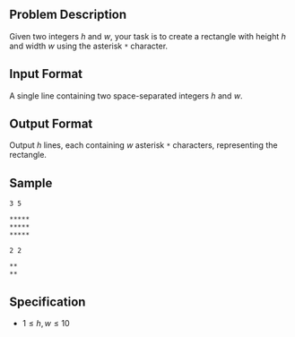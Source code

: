 ## Problem Description
Given two integers $h$ and $w$, your task is to create a rectangle with height $h$ and width $w$ using the asterisk `*` character.

## Input Format
A single line containing two space-separated integers $h$ and $w$.

## Output Format
Output $h$ lines, each containing $w$ asterisk `*` characters, representing the rectangle.

## Sample

```input1
3 5
```

```output1
*****
*****
*****
```

```input2
2 2
```

```output2
**
**
```

## Specification
- $1 \leq h, w \leq 10$
